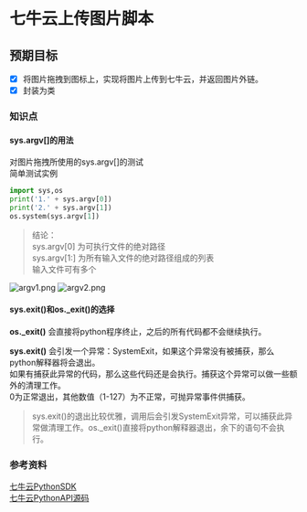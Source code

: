 # 七牛云上传图片脚本

## 预期目标
- [x] 将图片拖拽到图标上，实现将图片上传到七牛云，并返回图片外链。
- [x] 封装为类

### 知识点
#### sys.argv[]的用法
对图片拖拽所使用的sys.argv[]的测试  
简单测试实例  
```python
import sys,os  
print('1.' + sys.argv[0])
print('2.' + sys.argv[1])
os.system(sys.argv[1])
```

> 结论：  
sys.argv[0] 为可执行文件的绝对路径  
sys.argv[1:] 为所有输入文件的绝对路径组成的列表  
输入文件可有多个

![argv1.png](http://okt3vzszu.bkt.clouddn.com/img/argv1)
![argv2.png](http://okt3vzszu.bkt.clouddn.com/img/argv2)


#### sys.exit()和os._exit()的选择

**os._exit()** 会直接将python程序终止，之后的所有代码都不会继续执行。

**sys.exit()** 会引发一个异常：SystemExit，如果这个异常没有被捕获，那么python解释器将会退出。  
如果有捕获此异常的代码，那么这些代码还是会执行。捕获这个异常可以做一些额外的清理工作。  
0为正常退出，其他数值（1-127）为不正常，可抛异常事件供捕获。

> sys.exit()的退出比较优雅，调用后会引发SystemExit异常，可以捕获此异常做清理工作。os._exit()直接将python解释器退出，余下的语句不会执行。

### 参考资料
[七牛云PythonSDK](https://developer.qiniu.com/kodo/sdk/1242/python)  
[七牛云PythonAPI源码](https://github.com/qiniu/python-sdk)

